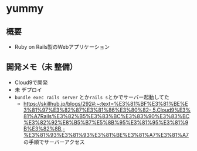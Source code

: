 # yummy
## 概要
- Ruby on Rails製のWebアプリケーション

## 開発メモ（未 整備）
- Cloud9で開発
- 未 デプロイ
- `bundle exec rails server` とか`rails s`とかでサーバー起動してた
    - https://skillhub.jp/blogs/292#:~:text=%E3%81%BF%E3%81%BE%E3%81%97%E3%82%87%E3%81%86%E3%80%82-,5.Cloud9%E3%81%A7Rails%E3%82%B5%E3%83%BC%E3%83%90%E3%83%BC%E3%82%92%E8%B5%B7%E5%8B%95%E3%81%95%E3%81%9B%E3%82%8B,-%E3%81%93%E3%81%93%E3%81%BE%E3%81%A7%E3%81%A7 の手順でサーバーアクセス
